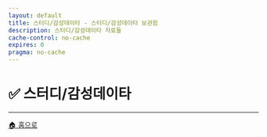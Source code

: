 ```yaml
---
layout: default
title: 스터디/감성데이타 - 스터디/감성데이타 보관함
description: 스터디/감성데이타 자료들
cache-control: no-cache
expires: 0
pragma: no-cache
---
```


# ✅ 스터디/감성데이타

<script>

{%- assign cur_dir = "/스터디/논문검색_유사도/doc/" -%}
{%- include cur_files.liquid -%}

  var curDir = '{{- cur_file_dir -}}';
  var curFiles = {{- cur_files_json -}};
  var curPages = {{- cur_pages_json -}};
  
  console.log('curDir:', curDir);
  console.log('curFiles:', curFiles);
  console.log('curPages:', curPages);

  // 기본 타이틀 추가
  curFiles.forEach(file => {
    if (!file.title) {
      file.title = file.name;
    }
  });

  curPages.forEach(page => {
  // curFiles에 같은 name과 path가 있는지 확인
  const exists = curFiles.some(file => file.name === page.name && file.path === page.path);

  if (!exists) {
    // 확장자 추출
    let extname = '';
    if (page.name && page.name.includes('.')) {
      extname = '.' + page.name.split('.').pop();
    }

    // basename 추출
    let basename = page.name ? page.name.replace(/\.[^/.]+$/, '') : '';

    // modified_time 처리 (page.date가 없으면 빈 문자열)
    let modified_time = page.date || '';

    // curFiles 포맷에 맞게 변환해서 추가
    curFiles.push({
      name: page.name || '',
      path: page.path || '',
      extname: extname,
      modified_time: modified_time,
      basename: basename,
      url: page.url || '',
      title: page.title ? page.title : page.name || ''
    });
  }
});

// curFiles.sort((a, b) => {
//   // 날짜가 ISO 형식이 아니면 Date 파싱이 안 될 수 있으니, 우선 문자열 비교
//   // 최신 날짜가 앞으로 오도록 내림차순
//   if (!a.modified_time) return 1;
//   if (!b.modified_time) return -1;
//   return b.modified_time.localeCompare(a.modified_time);
// });

curFiles.sort((a, b) => {
  // 파일명으로 한글/영문 구분하여 정렬
  if (!a.title) return 1;
  if (!b.title) return -1;
  return a.title.localeCompare(b.title, 'ko-KR', { numeric: true, caseFirst: 'lower' });
});

// // 정렬 후 출력
// curFiles.forEach(f => {
// /*
//       "name": "Grad-CAM_정상.png",
//       "path": "/스프린트미션_완료/image/06_4팀_김명환/Grad-CAM_정상.png",
//       "extname": ".png",
//       "modified_time": "2025-08-24 12:11:59 +0900",
//       "basename": "Grad-CAM_정상",
// */  
//   console.log('curfiles:', JSON.stringify(f, null, 2));
// });

  console.log('총 파일 수:', curFiles.length);
  console.log('파일 목록:', curFiles);

  var project_path = site.baseurl
  var site_url = `https://c0z0c.github.io${project_path}${curDir}`
  var raw_url = `https://raw.githubusercontent.com/c0z0c${project_path}/master${curDir}`;
  var git_url = `https://github.com/c0z0c${project_path}/blob/master${curDir}`
  var colab_url = `https://colab.research.google.com/github/c0z0c${project_path}/blob/master${curDir}`;
  
  console.log('site_url:', site_url);
  console.log('raw_url:', raw_url);
  console.log('colab_url:', colab_url);


  // 파일 아이콘 및 타입 결정 함수
  function getFileInfo(extname) {
    switch(extname.toLowerCase()) {
      case '.ipynb':
        return { icon: '📓', type: 'Colab' };
      case '.py':
        return { icon: '🐍', type: 'Python' };
      case '.md':
        return { icon: '📝', type: 'Markdown' };
      case '.json':
        return { icon: '⚙️', type: 'JSON' };
      case '.zip':
        return { icon: '📦', type: '압축' };
      case '.png':
      case '.jpg':
      case '.jpeg':
        return { icon: '🖼️', type: '이미지' };
      case '.csv':
        return { icon: '📊', type: '데이터' };
      case '.pdf':
        return { icon: '📄', type: 'PDF' };
      case '.docx':
        return { icon: '📊', type: 'Word' };
      default:
        return { icon: '📄', type: '파일' };
    }
  }

  // 파일 액션 버튼 생성 함수
  function getFileActions(file) {
    const fileName = file.name;
    const fileExt = file.extname.toLowerCase();
    
    let actions = '';
    
    if (fileExt === '.md' && fileName !== 'index.md') {
      const mdName = fileName.replace('.md', '');
      actions += `<a href="${site_url}${mdName}" class="file-action" title="렌더링된 페이지 보기" target="_blank">🌐</a>`;
      actions += `<a href="${git_url}${fileName}" class="file-action" title="GitHub에서 원본 보기" target="_blank">📖</a>`;
    } else if (fileExt === '.ipynb') {
      actions += `<a href="${git_url}${fileName}" class="file-action" title="GitHub에서 보기" target="_blank">📖</a>`;
      actions += `<a href="${colab_url}${fileName}" class="file-action" title="Colab에서 열기" target="_blank">🚀</a>`;
    } else if (fileExt === '.pdf') {
      actions += `<a href="${git_url}${fileName}" class="file-action" title="GitHub에서 보기" target="_blank">📖</a>`;
      actions += `<a href="https://docs.google.com/viewer?url=${raw_url}${fileName}" class="file-action" title="PDF 뷰어로 열기" target="_blank">📄</a>`;
    } else if (fileExt === '.docx') {
      actions += `<a href="${git_url}${fileName}" class="file-action" title="GitHub에서 보기" target="_blank">📖</a>`;
      actions += `<a href="https://docs.google.com/viewer?url=${raw_url}${fileName}" class="file-action" title="Google에서 열기" target="_blank">📊</a>`;
    } else if (fileExt === '.html') {
      actions += `<a href="${site_url}${fileName}" class="file-action" title="웹페이지로 보기" target="_blank">🌐</a>`;
      actions += `<a href="${git_url}${fileName}" class="file-action" title="GitHub에서 원본 보기" target="_blank">📖</a>`;
    } else {
      actions += `<a href="${git_url}${fileName}" class="file-action" title="파일 열기" target="_blank">📖</a>`;
    }
    
    return actions;
  }

  // DOM이 로드된 후 파일 목록 렌더링
  document.addEventListener('DOMContentLoaded', function() {
    const fileGrid = document.querySelector('.file-grid');
    
    if (curFiles.length === 0) {
      fileGrid.innerHTML = `
        <div class="empty-message">
          <span class="empty-icon">📄</span>
          <h3>파일이 없습니다</h3>
          <p>현재 이 위치에는 완료된 미션 파일이 없습니다.</p>
        </div>
      `;
      return;
    }

    let html = `
      <table class="file-table">
        <thead>
          <tr>
            <th onclick="sortTable(0)" style="cursor: pointer; width:110px;">날짜 ⬍</th>
            <th onclick="sortTable(1)" style="cursor: pointer;">제목 ⬍</th>
            <th onclick="sortTable(2)" style="cursor: pointer;">파일명 ⬍</th>
            <th onclick="sortTable(3)" style="cursor: pointer;">타입 ⬍</th>
            <th onclick="sortTable(4)" style="cursor: pointer;">View ⬍</th>
            <th onclick="sortTable(5)" style="cursor: pointer;">Git⬍</th>
          </tr>
        </thead>
        <tbody>
    `;
    
    curFiles.forEach(file => {
      if (file.name === 'index.md' || file.name === 'info.md') return;

      const fileInfo = getFileInfo(file.extname);
      const fileDate = file.modified_time ? new Date(file.modified_time).toLocaleDateString('ko-KR') : '';
      const fileName = file.name;
      const fileExt = file.extname.toLowerCase();
      
      // 렌더링페이지 링크 생성
      let renderLink = '';
      if (fileExt === '.md' && fileName !== 'index.md') {
        const mdName = fileName.replace('.md', '');
        renderLink = `<a href="${site_url}${mdName}" title="렌더링된 페이지 보기" target="_blank">🌐</a>`;
      } else if (fileExt === '.ipynb') {
        renderLink = `<a href="${colab_url}${fileName}" title="Colab에서 열기" target="_blank">🚀</a>`;
      } else if (fileExt === '.pdf') {
        renderLink = `<a href="https://docs.google.com/viewer?url=${raw_url}${fileName}" title="PDF 뷰어로 열기" target="_blank">📄</a>`;
      } else if (fileExt === '.docx') {
        renderLink = `<a href="https://docs.google.com/viewer?url=${raw_url}${fileName}" title="Google에서 열기" target="_blank">📊</a>`;
      } else if (fileExt === '.html') {
        renderLink = `<a href="${site_url}${fileName}" title="웹페이지로 보기" target="_blank">🌐</a>`;
      } else {
        renderLink = '-';
      }
      
      // Git 직접 링크
      const gitLink = `<a href="${git_url}${fileName}" title="GitHub에서 원본 보기" target="_blank">📖</a>`;
      
      // 제목 클릭 시 렌더링 페이지 링크 생성
      let titleClickable = `<span class="file-icon">${fileInfo.icon}</span> ${file.title}`;
      if (fileExt === '.md' && fileName !== 'index.md') {
        const mdName = fileName.replace('.md', '');
        titleClickable = `<span class="file-icon">${fileInfo.icon}</span> <a href="${site_url}${mdName}" title="렌더링된 페이지 보기" target="_blank" style="text-decoration: none; color: inherit;">${file.title}</a>`;
      } else if (fileExt === '.ipynb') {
        titleClickable = `<span class="file-icon">${fileInfo.icon}</span> <a href="${colab_url}${fileName}" title="Colab에서 열기" target="_blank" style="text-decoration: none; color: inherit;">${file.title}</a>`;
      } else if (fileExt === '.pdf') {
        titleClickable = `<span class="file-icon">${fileInfo.icon}</span> <a href="https://docs.google.com/viewer?url=${raw_url}${fileName}" title="PDF 뷰어로 열기" target="_blank" style="text-decoration: none; color: inherit;">${file.title}</a>`;
      } else if (fileExt === '.docx') {
        titleClickable = `<span class="file-icon">${fileInfo.icon}</span> <a href="https://docs.google.com/viewer?url=${raw_url}${fileName}" title="Google에서 열기" target="_blank" style="text-decoration: none; color: inherit;">${file.title}</a>`;
      } else if (fileExt === '.html') {
        titleClickable = `<span class="file-icon">${fileInfo.icon}</span> <a href="${site_url}${fileName}" title="웹페이지로 보기" target="_blank" style="text-decoration: none; color: inherit;">${file.title}</a>`;
      }
      
      // 파일명 클릭 시 Git 직접 연결
      const fileNameClickable = `<a href="${git_url}${fileName}" title="GitHub에서 원본 보기" target="_blank" style="text-decoration: none; color: inherit;">${fileName}</a>`;
      
      html += `
        <tr>
          <td>${fileDate}</td>
          <td>${titleClickable}</td>
          <td>${fileNameClickable}</td>
          <td>${fileInfo.type}</td>
          <td>${renderLink}</td>
          <td>${gitLink}</td>
        </tr>
      `;
    });
    
    html += `
        </tbody>
      </table>
    `;
    
    fileGrid.innerHTML = html;
  });

  // 테이블 정렬 기능
  let sortDirection = {}; // 각 컬럼의 정렬 방향을 저장

  function sortTable(columnIndex) {
    const table = document.querySelector('.file-table');
    const tbody = table.querySelector('tbody');
    const rows = Array.from(tbody.querySelectorAll('tr'));
    
    // 현재 정렬 방향 확인 (기본값: 오름차순)
    const isAscending = sortDirection[columnIndex] !== 'asc';
    sortDirection[columnIndex] = isAscending ? 'asc' : 'desc';
    
    // 헤더 화살표 업데이트
    const headers = table.querySelectorAll('th');
    headers.forEach((header, index) => {
      if (index === columnIndex) {
        const arrow = isAscending ? ' ⬆' : ' ⬇';
        header.innerHTML = header.innerHTML.replace(/ [⬆⬇⬍]/g, '') + arrow;
      } else {
        header.innerHTML = header.innerHTML.replace(/ [⬆⬇⬍]/g, '') + ' ⬍';
      }
    });
    
    // 행 정렬
    rows.sort((a, b) => {
      let aValue = a.cells[columnIndex].textContent || a.cells[columnIndex].innerText;
      let bValue = b.cells[columnIndex].textContent || b.cells[columnIndex].innerText;
      
      // 날짜 컬럼인 경우 날짜로 파싱
      if (columnIndex === 0) {
        aValue = aValue ? new Date(aValue).getTime() : 0;
        bValue = bValue ? new Date(bValue).getTime() : 0;
      }
      // 숫자가 포함된 문자열의 경우 자연 정렬
      else {
        // 아이콘 제거 (제목 컬럼의 경우)
        aValue = aValue.replace(/[📓🐍📝⚙️📦🖼️📊📄]/g, '').trim();
        bValue = bValue.replace(/[📓🐍📝⚙️📦🖼️📊📄]/g, '').trim();
      }
      
      let comparison = 0;
      if (typeof aValue === 'number' && typeof bValue === 'number') {
        comparison = aValue - bValue;
      } else {
        comparison = aValue.toString().localeCompare(bValue.toString(), 'ko-KR', { 
          numeric: true, 
          caseFirst: 'lower' 
        });
      }
      
      return isAscending ? comparison : -comparison;
    });
    
    // 정렬된 행들을 다시 tbody에 추가
    rows.forEach(row => tbody.appendChild(row));
  }
</script>

<div class="file-grid">
  <!-- 파일 목록이 JavaScript로 동적 생성됩니다 -->
</div>

---

<div class="navigation-footer">
  <a href="{{- site.baseurl -}}/" class="nav-button home">
    <span class="nav-icon">🏠</span> 홈으로
  </a>
</div>